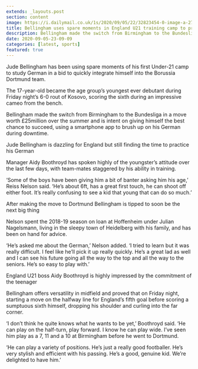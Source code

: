 ```yaml
---
extends: _layouts.post
section: content
image: https://i.dailymail.co.uk/1s/2020/09/05/22/32823454-0-image-a-27_1599343065478.jpg 
title: Bellingham uses spare moments in England U21 training camp to practice German 
description: Bellingham made the switch from Birmingham to the Bundesliga in a move worth £25m over the summer and is using every opportunity to make sure his language skills are up to scratch for the task. 
date: 2020-09-05-23-09-09 
categories: [latest, sports] 
featured: true 
--- 
```

Jude Bellingham has been using spare moments of his first Under-21 camp to study German in a bid to quickly integrate himself into the Borussia Dortmund team.

The 17-year-old became the age group’s youngest ever debutant during Friday night’s 6-0 rout of Kosovo, scoring the sixth during an impressive cameo from the bench.

Bellingham made the switch from Birmingham to the Bundesliga in a move worth £25million over the summer and is intent on giving himself the best chance to succeed, using a smartphone app to brush up on his German during downtime.

Jude Bellingham is dazzling for England but still finding the time to practice his German

Manager Aidy Boothroyd has spoken highly of the youngster’s attitude over the last few days, with team-mates staggered by his ability in training.

‘Some of the boys have been giving him a bit of banter asking him his age,’ Reiss Nelson said. ‘He’s about 6ft, has a great first touch, he can shoot off either foot. It’s really confusing to see a kid that young that can do so much.’

After making the move to Dortmund Bellingham is tipped to soon be the next big thing

Nelson spent the 2018-19 season on loan at Hoffenheim under Julian Nagelsmann, living in the sleepy town of Heidelberg with his family, and has been on hand for advice.

‘He’s asked me about the German,’ Nelson added. ‘I tried to learn but it was really difficult. I feel like he’ll pick it up really quickly. He’s a great lad as well and I can see his future going all the way to the top and all the way to the seniors. He’s so easy to play with.’

England U21 boss Aidy Boothroyd is highly impressed by the commitment of the teenager

Bellingham offers versatility in midfield and proved that on Friday night, starting a move on the halfway line for England’s fifth goal before scoring a sumptuous sixth himself, dropping his shoulder and curling into the far corner.

‘I don’t think he quite knows what he wants to be yet,’ Boothroyd said. ‘He can play on the half-turn, play forward. I know he can play wide. I’ve seen him play as a 7, 11 and a 10 at Birmingham before he went to Dortmund.

‘He can play a variety of positions. He’s just a really good footballer. He’s very stylish and efficient with his passing. He’s a good, genuine kid. We’re delighted to have him.’

